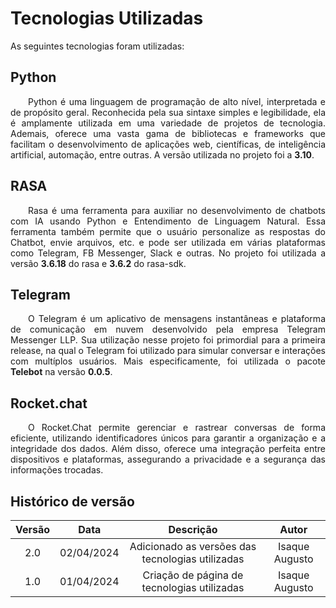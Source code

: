 # Tecnologias Utilizadas

As seguintes tecnologias foram utilizadas:
## Python
<p align="justify">&emsp;&emsp;Python é uma linguagem de programação de alto nível, interpretada e de propósito geral. Reconhecida pela sua sintaxe simples e legibilidade, ela é amplamente utilizada em uma variedade de projetos de tecnologia. Ademais, oferece uma vasta gama de bibliotecas e frameworks que facilitam o desenvolvimento de aplicações web, científicas, de inteligência artificial, automação, entre outras. A versão utilizada no projeto foi a <b>3.10</b>.</p>

## RASA
<p align="justify">&emsp;&emsp;Rasa é uma ferramenta para auxiliar no desenvolvimento de chatbots com IA usando Python e Entendimento de Linguagem Natural. Essa ferramenta também permite que o usuário personalize as respostas do Chatbot, envie arquivos, etc. e pode ser utilizada em várias plataformas como Telegram, FB Messenger, Slack e outras. No projeto foi utilizada a versão <b>3.6.18</b> do rasa e <b>3.6.2</b> do rasa-sdk.</p>

## Telegram
<p align="justify">&emsp;&emsp;O Telegram é um aplicativo de mensagens instantâneas e plataforma de comunicação em nuvem desenvolvido pela empresa Telegram Messenger LLP. Sua utilização nesse projeto foi primordial para a primeira release, na qual o Telegram foi utilizado para simular conversar e interações com multíplos usuários. Mais especificamente, foi utilizada o pacote <b>Telebot</b> na versão <b>0.0.5</b>.</p>

## Rocket.chat
<p align="justify">&emsp;&emsp;O Rocket.Chat permite gerenciar e rastrear conversas de forma eficiente, utilizando identificadores únicos para garantir a organização e a integridade dos dados. Além disso, oferece uma integração perfeita entre dispositivos e plataformas, assegurando a privacidade e a segurança das informações trocadas. </p>

## Histórico de versão

| Versão |    Data    |                    Descrição                    |     Autor      |
|:------:|:----------:|:-----------------------------------------------:|:--------------:|
|  2.0   | 02/04/2024 | Adicionado as versões das tecnologias utilizadas | Isaque Augusto |
|  1.0   | 01/04/2024 |   Criação de página de tecnologias utilizadas   | Isaque Augusto |
